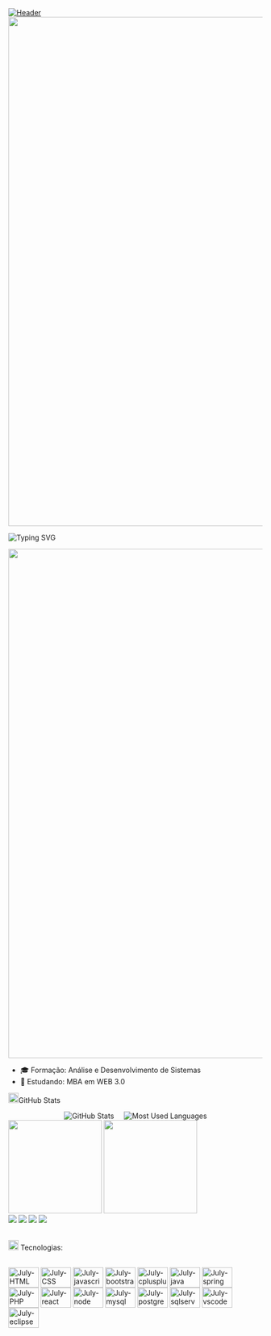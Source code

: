 <a href="https://github.com/julyellens-w5i">
    <img src="https://raw.githubusercontent.com/joaopauloaramuni/joaopauloaramuni/main/img/header_aramuni.png" alt="Header" />
</a>

<!-- linha gradiente -->
<img src="https://user-images.githubusercontent.com/74038190/212284115-f47cd8ff-2ffb-4b04-b5bf-4d1c14c0247f.gif" width="1010">

<!--Hello my namee is-->
![Typing SVG](https://readme-typing-svg.herokuapp.com/?color=6e23de&size=45&center=true&vCenter=true&width=1000&lines=Olá,+Meu+nome+é+Julyellen+Santos!;Eu+sou+Desenvolvedora+de+Sistemas;+Seja+bem+vindo(a)!;)

<!-- linha gradiente -->
<img src="https://user-images.githubusercontent.com/74038190/212284115-f47cd8ff-2ffb-4b04-b5bf-4d1c14c0247f.gif" width="1010">

- 🎓 Formação: Análise e Desenvolvimento de Sistemas
- 🌱 Estudando: MBA em WEB 3.0

<!--git stats-->
<img height="20" alt="GIF" src="https://github.com/joaopauloaramuni/joaopauloaramuni/blob/main/img/graphic.gif?raw=true"/>GitHub Stats

<div style="display: flex; justify-content: center; gap: 20px;">
      <img src="https://github-readme-stats.vercel.app/api?username=julyellens-w5i&count_private=true&show_icons=true&theme=midnight-purple" alt="GitHub Stats" style="width: auto; height: auto;">
      <img src="https://github-readme-stats.vercel.app/api/top-langs/?username=julyellens-w5i&count_private=true&layout=compact&theme=midnight-purple" alt="Most Used Languages" style="width: auto; height: auto;">
</div>

<div>
        <img height="185em" src="https://github-readme-stats.vercel.app/api?username=julyellens-w5i&count_private=true&show_icons=true&theme=midnight-purple">
        <img height="185em" src="https://github-readme-stats.vercel.app/api/top-langs/?username=julyellens-w5i&count_private=true&hide_progress=true&theme=midnight-purple">
</div>

<!--imagens formas de contato-->
<div>
        <!--imagem instagram-->
        <a href="https://www.instagram.com/julyellens/"><img src="https://img.shields.io/badge/Instagram-E4405F?style=for-the-badge&logo=instagram&logoColor=white"></a>
        <!--imagem gmail-->
        <a href="https://mail.google.com/mail/u/0/?view=cm&fs=1&to=julyellensantos1818@gmail.com&su=&body="><img src="https://img.shields.io/badge/Gmail-D14836?style=for-the-badge&logo=gmail&logoColor=white"></a>
        <!--imagem linkedin-->
        <a href="https://www.linkedin.com/in/julyellens/" target="_blank"><img src="https://img.shields.io/badge/-LinkedIn-%230077B5?style=for-the-badge&logo=linkedin&logoColor=white" target="_blank"></a>
        <!--imagem linkedin-->
        <a href="https://wa.me/5571996379531"><img src="https://img.shields.io/badge/WhatsApp-25D366?style=for-the-badge&logo=whatsapp&logoColor=white"></a>
        <br><br>
</div>

<!--Linguagens e ferramentas-->
<img height="20" alt="GIF" src="https://github.com/joaopauloaramuni/joaopauloaramuni/blob/main/img/skills.gif?raw=true"/>&nbsp;Tecnologias:
<div style="display: inline_block"><br> 
        <img align="center" alt="July-HTML" height="40" width="60" src="https://cdn.jsdelivr.net/gh/devicons/devicon@latest/icons/html5/html5-original.svg" />
        <img align="center" alt="July-CSS" height="40" width="60" src="https://cdn.jsdelivr.net/gh/devicons/devicon@latest/icons/css3/css3-original.svg" />
        <img align="center" alt="July-javascript" height="40" width="60" src="https://cdn.jsdelivr.net/gh/devicons/devicon@latest/icons/javascript/javascript-plain.svg" />
        <img align="center" alt="July-bootstrap" height="40" width="60" src="https://cdn.jsdelivr.net/gh/devicons/devicon@latest/icons/bootstrap/bootstrap-original-wordmark.svg" />
        <img align="center" alt="July-cplusplus" height="40" width="60" src="https://cdn.jsdelivr.net/gh/devicons/devicon@latest/icons/cplusplus/cplusplus-original.svg" />
        <img align="center" alt="July-java" height="40" width="60" src="https://cdn.jsdelivr.net/gh/devicons/devicon@latest/icons/java/java-original-wordmark.svg" />
        <img align="center" alt="July-spring" height="40" width="60" src="https://cdn.jsdelivr.net/gh/devicons/devicon@latest/icons/spring/spring-original-wordmark.svg" />
        <img align="center" alt="July-PHP" height="40" width="60" src="https://cdn.jsdelivr.net/gh/devicons/devicon@latest/icons/php/php-original.svg" />
        <img align="center" alt="July-react" height="40" width="60" src="https://cdn.jsdelivr.net/gh/devicons/devicon@latest/icons/react/react-original-wordmark.svg" />
        <img align="center" alt="July-node" height="40" width="60" src="https://cdn.jsdelivr.net/gh/devicons/devicon@latest/icons/nodejs/nodejs-plain-wordmark.svg" />
        <img align="center" alt="July-mysql" height="40" width="60" src="https://cdn.jsdelivr.net/gh/devicons/devicon@latest/icons/mysql/mysql-original-wordmark.svg" />
        <img align="center" alt="July-postgres" height="40" width="60" src="https://cdn.jsdelivr.net/gh/devicons/devicon@latest/icons/postgresql/postgresql-plain-wordmark.svg" />
        <img align="center" alt="July-sqlserver" height="40" width="60" src="https://cdn.jsdelivr.net/gh/devicons/devicon@latest/icons/microsoftsqlserver/microsoftsqlserver-plain-wordmark.svg" />
        <img align="center" alt="July-vscode" height="40" width="60" src="https://cdn.jsdelivr.net/gh/devicons/devicon@latest/icons/vscode/vscode-original-wordmark.svg" />
        <img align="center" alt="July-eclipse" height="40" width="60" src="https://cdn.jsdelivr.net/gh/devicons/devicon@latest/icons/eclipse/eclipse-original.svg" />
</div> 
<br><br>
